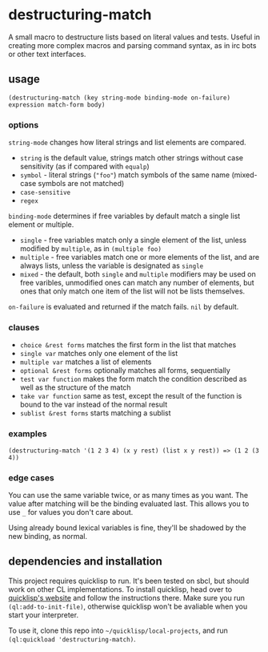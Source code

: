 # destructuring-match
A small macro to destructure lists based on literal values and tests. Useful in creating more complex macros
and parsing command syntax, as in irc bots or other text interfaces.

## usage
`(destructuring-match (key string-mode binding-mode on-failure) expression match-form body)`

### options
`string-mode` changes how literal strings and list elements are compared.

* `string` is the default value, strings match other strings without case sensitivity (as if compared with `equalp`)
* `symbol` - literal strings (`"foo"`) match symbols of the same name (mixed-case symbols are not matched)
* `case-sensitive`
* `regex`

`binding-mode` determines if free variables by default match a single list element or multiple.
* `single` - free variables match only a single element of the list, unless modified by `multiple`, as in `(multiple foo)`
* `multiple` - free variables match one or more elements of the list, and are always lists, unless the
variable is designated as `single`
* `mixed` - the default, both `single` and `multiple` modifiers may be used on free varibles, unmodified ones can match any number of
elements, but ones that only match one item of the list will not be lists themselves.

`on-failure` is evaluated and returned if the match fails. `nil` by default.

### clauses
* `choice &rest forms` matches the first form in the list that matches
* `single var` matches only one element of the list
* `multiple var` matches a list of elements
* `optional &rest forms` optionally matches all forms, sequentially
* `test var function` makes the form match the condition described as well as the structure of the match
* `take var function` same as test, except the result of the function is bound to the var instead of the normal result
* `sublist &rest forms` starts matching a sublist

### examples
```
(destructuring-match '(1 2 3 4) (x y rest) (list x y rest)) => (1 2 (3 4))
```

### edge cases
You can use the same variable twice, or as many times as you want. The value after matching will be the binding evaluated last. This allows you to use `_` for values you don't care about.

Using already bound lexical variables is fine, they'll be shadowed by the new binding, as normal.

## dependencies and installation

This project requires quicklisp to run. It's been tested on sbcl, but should work on other CL implementations.
To install quicklisp, head over to [quicklisp's website](https://www.quicklisp.org/beta/) and follow 
the instructions there. Make sure you run `(ql:add-to-init-file)`, otherwise quicklisp won't be avaliable 
when you start your interpreter.

To use it, clone this repo into `~/quicklisp/local-projects`, and run `(ql:quickload 'destructuring-match)`.

